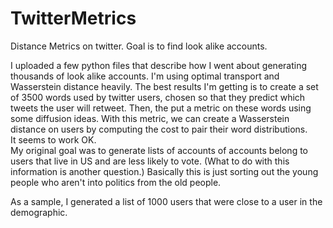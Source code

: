 # TwitterMetrics
Distance Metrics on twitter. Goal is to find look alike accounts. 


I uploaded a few python files that describe how I went about generating thousands of look alike accounts. I'm using optimal transport and Wasserstein distance heavily.  The best results I'm getting is to create a set of 3500 words used by twitter users, chosen so that they predict which tweets the user will retweet.  Then, the put a metric on these words using some diffusion ideas.  With this metric, we can create a Wasserstein distance on users by computing the cost to pair their word distributions.  
It seems to work OK.  
My original goal was to generate lists of accounts of accounts belong to users that live in US and are less likely to vote. (What to do with this information is another question.) Basically this is just sorting out the young people who aren't into politics from the old people. 

As a sample, I generated a list of 1000 users that were close to a user in the demographic.  
